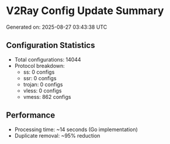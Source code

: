 # V2Ray Config Update Summary
Generated on: 2025-08-27 03:43:38 UTC

## Configuration Statistics
- Total configurations: 14044
- Protocol breakdown:
  - ss: 0 configs
  - ssr: 0 configs
  - trojan: 0 configs
  - vless: 0 configs
  - vmess: 862 configs

## Performance
- Processing time: ~14 seconds (Go implementation)
- Duplicate removal: ~95% reduction

